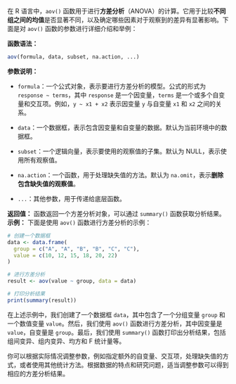 在 R 语言中，`aov()` 函数用于进行**方差分析**（ANOVA）的计算。它用于比较**不同组之间的均值**是否显著不同，以及确定哪些因素对于观察到的差异有显著影响。下面是对 `aov()` 函数的参数进行详细介绍和举例：

**函数语法：**
```R
aov(formula, data, subset, na.action, ...)
```

**参数说明：**
- `formula`：一个公式对象，表示要进行方差分析的模型。公式的形式为 `response ~ terms`，其中 `response` 是一个因变量，`terms` 是一个或多个自变量和交互项。例如，`y ~ x1 + x2` 表示因变量 `y` 与自变量 `x1` 和 `x2` 之间的关系。

- `data`：一个数据框，表示包含因变量和自变量的数据。默认为当前环境中的数据框。

- `subset`：一个逻辑向量，表示要使用的观察值的子集。默认为 NULL，表示使用所有观察值。

- `na.action`：一个函数，用于处理缺失值的方法。默认为 `na.omit`，表示**删除包含缺失值的观察值**。

- `...`：其他参数，用于传递给底层函数。

**返回值：**
函数返回一个方差分析对象，可以通过 `summary()` 函数获取分析结果。
**示例：**
下面是使用 `aov()` 函数进行方差分析的示例：

```R
# 创建一个数据框
data <- data.frame(
  group = c("A", "A", "B", "B", "C", "C"),
  value = c(10, 12, 15, 18, 20, 22)
)

# 进行方差分析
result <- aov(value ~ group, data = data)

# 打印分析结果
print(summary(result))
```

在上述示例中，我们创建了一个数据框 `data`，其中包含了一个分组变量 `group` 和一个数值变量 `value`。然后，我们使用 `aov()` 函数进行方差分析，其中因变量是 `value`，自变量是 `group`。最后，我们使用 `summary()` 函数打印出分析结果，包括组间变异、组内变异、均方和 F 统计量等。

你可以根据实际情况调整参数，例如指定额外的自变量、交互项，处理缺失值的方式，或者使用其他统计方法。根据数据的特点和研究问题，适当调整参数可以得到相应的方差分析结果。